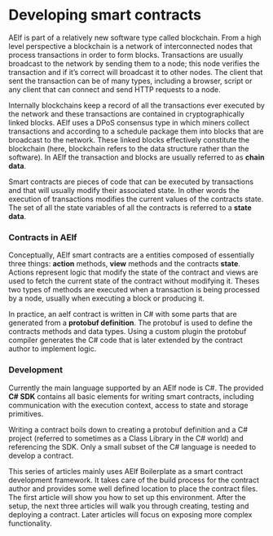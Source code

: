 # Developing smart contracts

AElf is part of a relatively new software type called blockchain. From a high level perspective a blockchain is a network of interconnected nodes that process transactions in order to form blocks. Transactions are usually broadcast to the network by sending them to a node; this node verifies the transaction and if it’s correct will broadcast it to other nodes. The client that sent the transaction can be of many types, including a browser, script or any client that can connect and send HTTP requests to a node. 

Internally blockchains keep a record of all the transactions ever executed by the network and these transactions are contained in cryptographically linked blocks. AElf uses a DPoS consensus type in which miners collect transactions and according to a schedule package them into blocks that are broadcast to the network. These linked blocks effectively constitute the blockchain (here, blockchain refers to the data structure rather than the software). In AElf the transaction and blocks are usually referred to as **chain data**.

Smart contracts are pieces of code that can be executed by transactions and that will usually modify their associated state. In other words the execution of transactions modifies the current values of the contracts state. The set of all the state variables of all the contracts is referred to a **state data**.

### Contracts in AElf

Conceptually, AElf smart contracts are a entities composed of essentially three things: **action** methods, **view** methods and the contracts **state**. Actions represent logic that modify the state of the contract and views are used to fetch the current state of the contract without modifying it. Theses two types of methods are executed when a transaction is being processed by a node, usually when executing a block or producing it. 

In practice, an aelf contract is written in C# with some parts that are generated from a **protobuf  definition**. The protobuf is used to define the contracts methods and data types. Using a custom plugin the protobuf compiler generates the C# code that is later extended by the contract author to implement logic.

### Development

Currently the main language supported by an AElf node is C#. The provided **C# SDK** contains all basic elements for writing smart contracts, including communication with the execution context, access to state and storage primitives.

Writing a contract boils down to creating a protobuf definition and a C# project (referred to sometimes as a Class Library in the C# world) and referencing the SDK. Only a small subset of the C# language is needed to develop a contract. 

This series of articles mainly uses AElf Boilerplate as a smart contract development framework. It takes care of the build process for the contract author and provides some well defined location to place the contract files. The first article will show you how to set up this environment. After the setup, the next three articles will walk you through creating, testing and deploying a contract. Later articles will focus on exposing more complex functionality.
